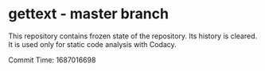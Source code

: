# gettext - master branch

This repository contains frozen state of the repository.
Its history is cleared. It is used only for static code
analysis with Codacy.

Commit Time: 1687016698